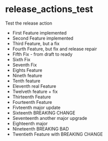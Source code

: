 # release_actions_test
Test the release action

  * First Feature implemented
  * Second Feature implemented
  * Third Feature, but a fix
  * Fourth Feature, but fix and release repair
  * Fifth Fix - from draft to ready
  * Sixth Fix
  * Seventh Fix
  * Eights Feature
  * Nineth feature
  * Tenth feature
  * Eleventh real Feature
  * Twelveth feature + fix
  * Thirteenth Feature
  * Fourteenth Feature
  * Fivteenth major update
  * Sixteenth BREAKING CHANGE
  * Seventeenth another major upgrade
  * Eighteenth major
  * Nineteenth BREAKING BAD
  * Twentieth Feature with BREAKING CHANGE
